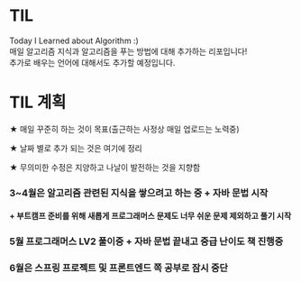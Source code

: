 # TIL
Today I Learned about Algorithm :)\
매일 알고리즘 지식과 알고리즘을 푸는 방법에 대해 추가하는 리포입니다!\
추가로 배우는 언어에 대해서도 추가할 예정입니다.


# TIL 계획
★ 매일 꾸준히 하는 것이 목표(출근하는 사정상 매일 업로드는 노력중)

★ 날짜 별로 추가 되는 것은 여기에 정리

★ 무의미한 수정은 지양하고 나날이 발전하는 것을 지향함

### 3~4월은 알고리즘 관련된 지식을 쌓으려고 하는 중 + 자바 문법 시작
#### + 부트캠프 준비를 위해 새롭게 프로그래머스 문제도 너무 쉬운 문제 제외하고 풀기 시작

### 5월 프로그래머스 LV2 풀이중 + 자바 문법 끝내고 중급 난이도 책 진행중

### 6월은 스프링 프로젝트 및 프론트엔드 쪽 공부로 잠시 중단
